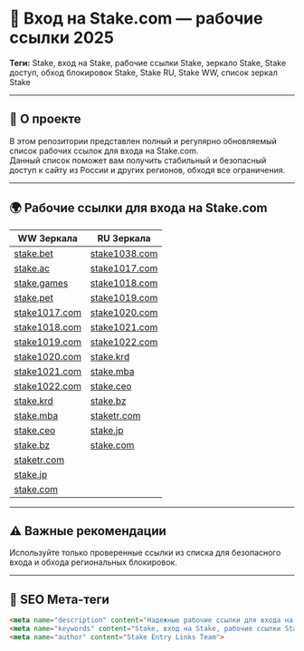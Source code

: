 # 🔑 Вход на Stake.com — рабочие ссылки 2025

**Теги:** Stake, вход на Stake, рабочие ссылки Stake, зеркало Stake, Stake доступ, обход блокировок Stake, Stake RU, Stake WW, список зеркал Stake

---

## 🔸 О проекте

В этом репозитории представлен полный и регулярно обновляемый список рабочих ссылок для входа на Stake.com.  
Данный список поможет вам получить стабильный и безопасный доступ к сайту из России и других регионов, обходя все ограничения.

---

## 🌍 Рабочие ссылки для входа на Stake.com

| WW Зеркала                      | RU Зеркала                      |
|--------------------------------|--------------------------------|
| [stake.bet](https://stake.bet/?c=E21eRDVa)         | [stake1038.com](https://stake1038.com/?c=E21eRDVa)         |
| [stake.ac](https://stake.ac/?c=E21eRDVa)           | [stake1017.com](https://stake1017.com/?c=E21eRDVa)          |
| [stake.games](https://stake.games/?c=E21eRDVa)     | [stake1018.com](https://stake1018.com/?c=E21eRDVa)          |
| [stake.pet](https://stake.pet/?c=E21eRDVa)         | [stake1019.com](https://stake1019.com/?c=E21eRDVa)          |
| [stake1017.com](https://stake1017.com/?c=E21eRDVa) | [stake1020.com](https://stake1020.com/?c=E21eRDVa)          |
| [stake1018.com](https://stake1018.com/?c=E21eRDVa) | [stake1021.com](https://stake1021.com/?c=E21eRDVa)          |
| [stake1019.com](https://stake1019.com/?c=E21eRDVa) | [stake1022.com](https://stake1022.com/?c=E21eRDVa)          |
| [stake1020.com](https://stake1020.com/?c=E21eRDVa) | [stake.krd](https://stake.krd/?c=E21eRDVa)                  |
| [stake1021.com](https://stake1021.com/?c=E21eRDVa) | [stake.mba](https://stake.mba/?c=E21eRDVa)                  |
| [stake1022.com](https://stake1022.com/?c=E21eRDVa) | [stake.ceo](https://stake.ceo/?c=E21eRDVa)                  |
| [stake.krd](https://stake.krd/?c=E21eRDVa)         | [stake.bz](https://stake.bz/?c=E21eRDVa)                    |
| [stake.mba](https://stake.mba/?c=E21eRDVa)         | [staketr.com](https://staketr.com/?c=E21eRDVa)              |
| [stake.ceo](https://stake.ceo/?c=E21eRDVa)         | [stake.jp](https://stake.jp/?c=E21eRDVa)                    |
| [stake.bz](https://stake.bz/?c=E21eRDVa)           | [stake.com](https://stake.com/?c=E21eRDVa)                  |
| [staketr.com](https://staketr.com/?c=E21eRDVa)     |                                |
| [stake.jp](https://stake.jp/?c=E21eRDVa)           |                                |
| [stake.com](https://stake.com/?c=E21eRDVa)         |                                |

---

## ⚠️ Важные рекомендации

Используйте только проверенные ссылки из списка для безопасного входа и обхода региональных блокировок.

---

## 📌 SEO Мета-теги

```html
<meta name="description" content="Надежные рабочие ссылки для входа на Stake.com. Обход блокировок и стабильный доступ из России и всего мира.">
<meta name="keywords" content="Stake, вход на Stake, рабочие ссылки Stake, зеркало Stake, Stake доступ, обход блокировок Stake, Stake RU, Stake WW">
<meta name="author" content="Stake Entry Links Team">
